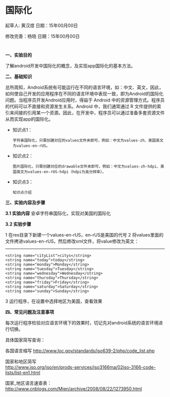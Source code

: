 # 国际化

起草人: 黄汉煜   日期：15年00月00日

修改完善：杨晓   日期：15年00月00日

# 

**一、实验目的**

了解android开发中国际化的概念，及实现app国际化的基本方法。

**二、基础知识**

总所周知，Android系统有可能运行在不同的语言环境，如：中文、英文，因此，如何使自己开发的应用程序在不同的语言环境中表现一致，即为Android的国际化问题。当程序员开发Android应用时，得益于 Android 中的资源管理方式。程序员的代码可以不直接和资源发生关系。Android 中，我们通常通过 R 文件提供的索引来间接的引用某一个资源。因此，在开发中，程序员可以通过准备多套资源文件从而实现app的国际化。
   
* 知识点1：

      字符串国际化，只需创建对应的values文件夹即可，例如：中文为values-zh、美国英文为values-en-rUS。

* 知识点2：

      图片国际化，只需创建对应的drawable文件夹即可，例如：中文为values-zh-hdpi、美国英文为values-en-rUS-hdpi（hdpi为高分辨率）。


* 知识点3：

      知识点介绍


   

**三、实验内容及步骤**

**3.1 实验内容**
安卓字符串国际化，实现对美国的国际化

**3.2 实验步骤**

1 在res目录下新建一个values-en-rUS，en-rUS是美国的代号
2 将values里面的文件拷进values-en-rUS，然后修改xml文件，将value修改为英文：
    

---

    <string name="cityList">citys</string>
    <string name="today">today</string>
    <string name="monday">Monday</string>
    <string name="tuesday">Tuesday</string>
    <string name="wednesday">Wednesday</string>
    <string name="thursday">Thursday</string>
    <string name="friday">Friday</string>
    <string name="saturday">Saturday</string>
    <string name="sunday">Sunday</string>
3 运行程序，在设置中选择地区为美国，查看效果

**四、常见问题及注意事项**

每次运行程序检验对应语言环境下的效果时，切记先对android系统的语言环境进行切换。

具体国家简写查询：

各国语言缩写  http://www.loc.gov/standards/iso639-2/php/code_list.php

国家和地区简写  
http://www.iso.org/iso/en/prods-services/iso3166ma/02iso-3166-code-lists/list-en1.html

国家_地区语言速查表：http://www.cnblogs.com/Mien/archive/2008/08/22/1273950.html


